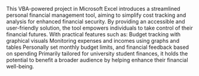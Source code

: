 This VBA-powered project in Microsoft Excel introduces a streamlined personal financial management tool, aiming to simplify cost tracking and analysis for enhanced financial security. 
By providing an accessible and user-friendly solution, the tool empowers individuals to take control of their financial futures. 
With practical features such as: 
  Budget tracking with graphical visuals
  Monitoring expenses and incomes using graphs and tables
  Personally set monthly budget limits, and financial feedback based on spending
Primarily tailored for university student finances, it holds the potential to benefit a broader audience by helping enhance their financial well-being.
